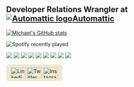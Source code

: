## Developer Relations Wrangler at [![Automattic logo](https://i2.wp.com/distributed.blog/wp-content/uploads/2019/02/90476-automattic-logo-25.png?zoom=1&fit=40%2C159&ssl=1)Automattic](https://automattic.com/)

[![Michael's GitHub stats](https://github-readme-stats.vercel.app/api?username=mburridge&show_icons=true&theme=midnight-purple&hide_border=true)
](https://github.com/anuraghazra/github-readme-stats)

![Spotify recently played](https://spotify-recently-played-readme.vercel.app/api?user=mburridge)


![](https://img.shields.io/badge/Code-JavaScript-informational?style=flat&logo=javascript&logoColor=white&color=2bbc8a)
![](https://img.shields.io/badge/Code-PHP-informational?style=flat&logo=php&logoColor=white&color=2bbc8a)
![](https://img.shields.io/badge/Code-WordPress-informational?style=flat&logo=wordpress&logoColor=white&color=2bbc8a)
![](https://img.shields.io/badge/Tools-VS%20Code-informational?style=flat&logo=visual-studio-code&logoColor=white&color=2bbc8a)
![](https://img.shields.io/badge/Code-HTML-informational?style=flat&logo=html5&logoColor=white&color=2bbc8a)
![](https://img.shields.io/badge/Code-CSS-informational?style=flat&logo=CSS3&logoColor=white&color=2bbc8a)
![](https://img.shields.io/badge/Code-React-informational?style=flat&logo=react&logoColor=white&color=2bbc8a)
![](https://img.shields.io/badge/Code-Vue-informational?style=flat&logo=vue-dot-js&logoColor=white&color=2bbc8a)
![](https://img.shields.io/badge/Design-Affinity%20Designer-informational?style=flat&logo=affinity-designer&logoColor=white&color=2bbc8a)



<span align="left" style="background: #f0e9d1; padding: 8px 12px; display: inline-block; border-radius: 8px;" >
<a href="https://www.linkedin.com/in/mmburridge/" target="blank"><img align="center" src="https://cdn.jsdelivr.net/npm/simple-icons@3.0.1/icons/linkedin.svg" alt="LinkedIn logo" height="30" width="40" /></a>
<a href="https://twitter.com/michaelburridge" target="blank"><img align="center" src="https://cdn.jsdelivr.net/npm/simple-icons@3.0.1/icons/twitter.svg" alt="Twitter logo" height="30" width="40" /></a>
<a href="https://www.instagram.com/michaelburridge/" target="blank"><img align="center" src="https://cdn.jsdelivr.net/npm/simple-icons@3.0.1/icons/instagram.svg" alt="Instagram logo" height="30" width="40" /></a>
<!--
<a href="your link" target="blank"><img align="center" src="https://cdn.jsdelivr.net/npm/simple-icons@3.0.1/icons/youtube.svg" alt="" height="30" width="40" /></a>
-->

</span>



<!--
**mburridge/mburridge** is a ✨ _special_ ✨ repository because its `README.md` (this file) appears on your GitHub profile.

Here are some ideas to get you started:

- 🔭 I’m currently working on ...
- 🌱 I’m currently learning ...
- 👯 I’m looking to collaborate on ...
- 🤔 I’m looking for help with ...
- 💬 Ask me about ...
- 📫 How to reach me: ...
- 😄 Pronouns: ...
- ⚡ Fun fact: ...
-->
